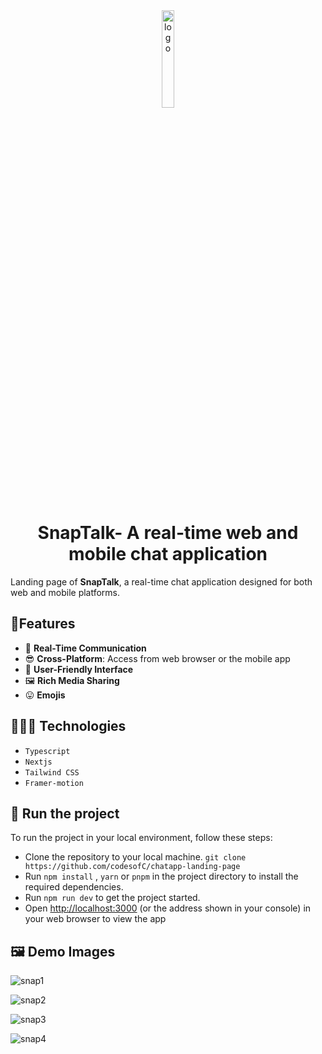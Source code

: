 <div style="text-align:center;">
  <img src="https://github.com/user-attachments/assets/0c2ff02b-0df6-4447-bc77-6699d944c4a9" alt="logo" style="width:20%;">
</div>

<h1 style="text-align: center;"> SnapTalk- A real-time web and mobile chat application </h1>

Landing page of **SnapTalk**, a real-time chat application designed for both web and mobile platforms.

## 🎈Features
- 👫 **Real-Time Communication**
-  😎 **Cross-Platform**: Access from web browser or the mobile app
-  🤝 **User-Friendly Interface**
- 🖼 **Rich Media Sharing**
- 😛 **Emojis**


## 👩🏾‍💻 Technologies
- `Typescript`
- `Nextjs`
- `Tailwind CSS`
- `Framer-motion`

## 🚦 Run the project
To run the project in your local environment, follow these steps:
- Clone the repository to your local machine. `git clone https://github.com/codesofC/chatapp-landing-page`
- Run `npm install` , `yarn` or `pnpm` in the project directory to install the required dependencies.
- Run `npm run dev` to get the project started.
- Open [http://localhost:3000](http://localhost:3000/) (or the address shown in your console) in your web browser to view the app
  
## 🖼 Demo Images

![snap1](https://github.com/user-attachments/assets/0aa9d14d-e957-42a8-aaf2-ea16a427cdcd)

![snap2](https://github.com/user-attachments/assets/a95edf02-005d-4cb2-8d5f-65391d30ae12)

![snap3](https://github.com/user-attachments/assets/1d0c8b9f-8150-46a8-a08d-82cb8e245d67)

![snap4](https://github.com/user-attachments/assets/6ce65ba5-ed78-4556-ab9b-78c8b18d09f6)


